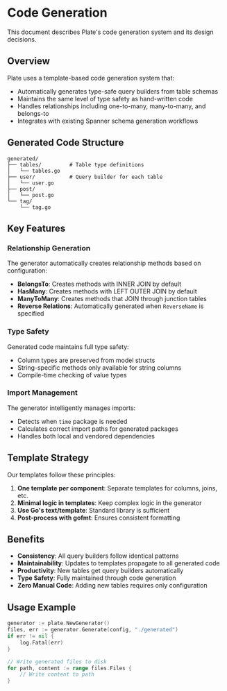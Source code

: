 # Code Generation

This document describes Plate's code generation system and its design decisions.

## Overview

Plate uses a template-based code generation system that:
- Automatically generates type-safe query builders from table schemas
- Maintains the same level of type safety as hand-written code
- Handles relationships including one-to-many, many-to-many, and belongs-to
- Integrates with existing Spanner schema generation workflows

## Generated Code Structure

```
generated/
├── tables/         # Table type definitions
│   └── tables.go
├── user/           # Query builder for each table
│   └── user.go
├── post/
│   └── post.go
└── tag/
    └── tag.go
```

## Key Features

### Relationship Generation

The generator automatically creates relationship methods based on configuration:

- **BelongsTo**: Creates methods with INNER JOIN by default
- **HasMany**: Creates methods with LEFT OUTER JOIN by default  
- **ManyToMany**: Creates methods that JOIN through junction tables
- **Reverse Relations**: Automatically generated when `ReverseName` is specified

### Type Safety

Generated code maintains full type safety:
- Column types are preserved from model structs
- String-specific methods only available for string columns
- Compile-time checking of value types

### Import Management

The generator intelligently manages imports:
- Detects when `time` package is needed
- Calculates correct import paths for generated packages
- Handles both local and vendored dependencies

## Template Strategy

Our templates follow these principles:

1. **One template per component**: Separate templates for columns, joins, etc.
2. **Minimal logic in templates**: Keep complex logic in the generator
3. **Use Go's text/template**: Standard library is sufficient
4. **Post-process with gofmt**: Ensures consistent formatting

## Benefits

- **Consistency**: All query builders follow identical patterns
- **Maintainability**: Updates to templates propagate to all generated code
- **Productivity**: New tables get query builders automatically
- **Type Safety**: Fully maintained through code generation
- **Zero Manual Code**: Adding new tables requires only configuration

## Usage Example

```go
generator := plate.NewGenerator()
files, err := generator.Generate(config, "./generated")
if err != nil {
    log.Fatal(err)
}

// Write generated files to disk
for path, content := range files.Files {
    // Write content to path
}
```